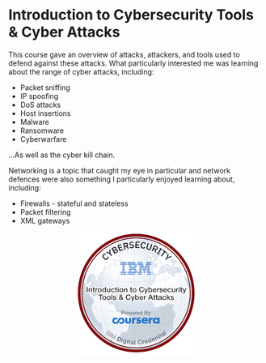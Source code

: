 # Introduction to Cybersecurity Tools & Cyber Attacks

This course gave an overview of attacks, attackers, and tools used to defend against these attacks. What particularly interested me was learning about the range of cyber attacks, including:

* Packet sniffing
* IP spoofing
* DoS attacks
* Host insertions
* Malware
* Ransomware
* Cyberwarfare

...As well as the cyber kill chain.

Networking is a topic that caught my eye in particular and network defences were also something I particularly enjoyed learning about, including:

* Firewalls - stateful and stateless
* Packet filtering
* XML gateways

<div align="center" data-full-width="true">

<figure><img src="../.gitbook/assets/introduction-to-cybersecurity-tools-cyber-attacks.png" alt=""><figcaption></figcaption></figure>

</div>
